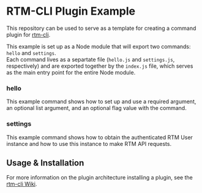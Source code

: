 # RTM-CLI Plugin Example

This repository can be used to serve as a template for creating a command plugin for 
[rtm-cli](https://github.com/dwaring87/rtm-cli).

This example is set up as a Node module that will export two commands: `hello` and `settings`.  
Each command lives as a separtate file (`hello.js` and `settings.js`, respectively) and are 
exported together by the `index.js` file, which serves as the main entry point for the 
entire Node module.

### hello

This example command shows how to set up and use a required argument, an optional list argument, 
and an optional flag value with the command.

### settings

This example command shows how to obtain the authenticated RTM User instance and how to use this 
instance to make RTM API requests.

## Usage & Installation

For more information on the plugin architecture installing a plugin, see the 
[rtm-cli Wiki](https://github.com/dwaring87/rtm-cli/wiki).
